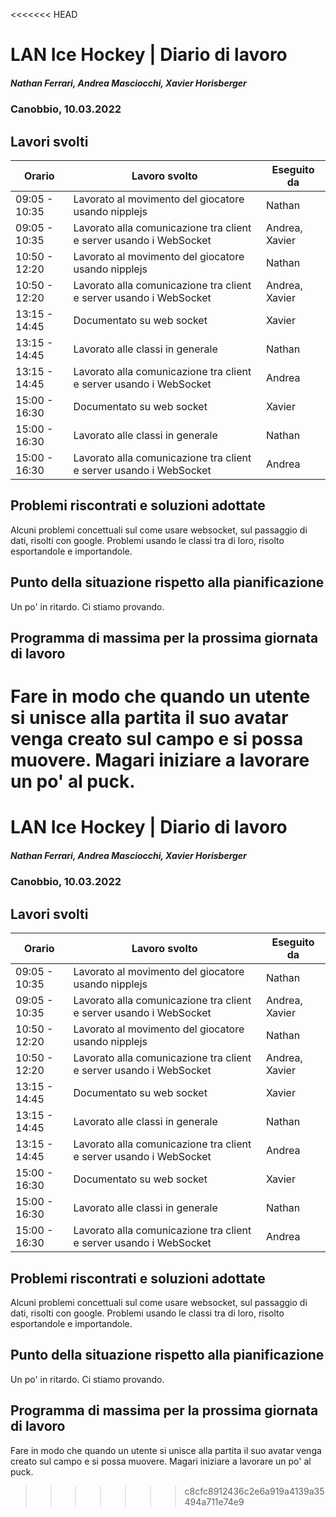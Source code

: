 <<<<<<< HEAD
# LAN Ice Hockey | Diario di lavoro
##### Nathan Ferrari, Andrea Masciocchi, Xavier Horisberger
### Canobbio, 10.03.2022

## Lavori svolti
| Orario | Lavoro svolto | Eseguito da |
|-|-|-|
| 09:05 - 10:35 | Lavorato al movimento del giocatore usando nipplejs | Nathan |
| 09:05 - 10:35 | Lavorato alla comunicazione tra client e server usando i WebSocket | Andrea, Xavier |
| 10:50 - 12:20 | Lavorato al movimento del giocatore usando nipplejs | Nathan |
| 10:50 - 12:20 | Lavorato alla comunicazione tra client e server usando i WebSocket | Andrea, Xavier |
| 13:15 - 14:45 | Documentato su web socket | Xavier |
| 13:15 - 14:45 | Lavorato alle classi in generale | Nathan |
| 13:15 - 14:45 | Lavorato alla comunicazione tra client e server usando i WebSocket | Andrea |
| 15:00 - 16:30 | Documentato su web socket | Xavier |
| 15:00 - 16:30 | Lavorato alle classi in generale | Nathan |
| 15:00 - 16:30 | Lavorato alla comunicazione tra client e server usando i WebSocket | Andrea |

##  Problemi riscontrati e soluzioni adottate
Alcuni problemi concettuali sul come usare websocket, sul passaggio di dati, risolti con google.
Problemi usando le classi tra di loro, risolto esportandole e importandole.

##  Punto della situazione rispetto alla pianificazione
Un po' in ritardo. Ci stiamo provando.

## Programma di massima per la prossima giornata di lavoro
Fare in modo che quando un utente si unisce alla partita il suo avatar venga creato sul campo e si possa muovere. Magari iniziare a lavorare un po' al puck.
=======
# LAN Ice Hockey | Diario di lavoro
##### Nathan Ferrari, Andrea Masciocchi, Xavier Horisberger
### Canobbio, 10.03.2022

## Lavori svolti
| Orario | Lavoro svolto | Eseguito da |
|-|-|-|
| 09:05 - 10:35 | Lavorato al movimento del giocatore usando nipplejs | Nathan |
| 09:05 - 10:35 | Lavorato alla comunicazione tra client e server usando i WebSocket | Andrea, Xavier |
| 10:50 - 12:20 | Lavorato al movimento del giocatore usando nipplejs | Nathan |
| 10:50 - 12:20 | Lavorato alla comunicazione tra client e server usando i WebSocket | Andrea, Xavier |
| 13:15 - 14:45 | Documentato su web socket | Xavier |
| 13:15 - 14:45 | Lavorato alle classi in generale | Nathan |
| 13:15 - 14:45 | Lavorato alla comunicazione tra client e server usando i WebSocket | Andrea |
| 15:00 - 16:30 | Documentato su web socket | Xavier |
| 15:00 - 16:30 | Lavorato alle classi in generale | Nathan |
| 15:00 - 16:30 | Lavorato alla comunicazione tra client e server usando i WebSocket | Andrea |

##  Problemi riscontrati e soluzioni adottate
Alcuni problemi concettuali sul come usare websocket, sul passaggio di dati, risolti con google.
Problemi usando le classi tra di loro, risolto esportandole e importandole.

##  Punto della situazione rispetto alla pianificazione
Un po' in ritardo. Ci stiamo provando.

## Programma di massima per la prossima giornata di lavoro
Fare in modo che quando un utente si unisce alla partita il suo avatar venga creato sul campo e si possa muovere. Magari iniziare a lavorare un po' al puck.
>>>>>>> c8cfc8912436c2e6a919a4139a35494a711e74e9
